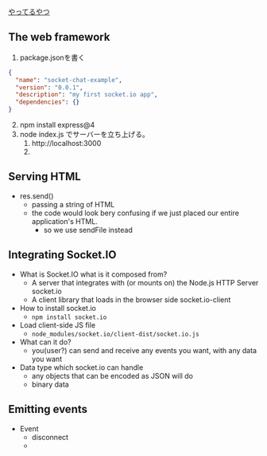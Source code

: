<a href="https://socket.io/get-started/chat">やってるやつ</a>

## The web framework

1. package.jsonを書く
```json
{
  "name": "socket-chat-example",
  "version": "0.0.1",
  "description": "my first socket.io app",
  "dependencies": {}
}
```
2. npm install express@4
3. node index.js でサーバーを立ち上げる。
   1. <a hred="http://localhost:3000">http://localhost:3000</a>
   2. 

## Serving HTML

- res.send()
  - passing a string of HTML
  - the code would look bery confusing if we just placed our entire application's HTML.
    - so we use sendFile instead

## Integrating Socket.IO

- What is Socket.IO what is it composed from?
  - A server that integrates with (or mounts on) the Node.js HTTP Server socket.io
  - A client library that loads in the browser side socket.io-client
- How to install socket.io
  - ```npm install socket.io```
- Load client-side JS file
  - ```node_modules/socket.io/client-dist/socket.io.js```
- What can it do?
  - you(user?) can send and receive any events you want, with any data you want
- Data type which socket.io can handle
  - any objects that can be encoded as JSON will do
  - binary data

## Emitting events
- Event
  - disconnect
  - 